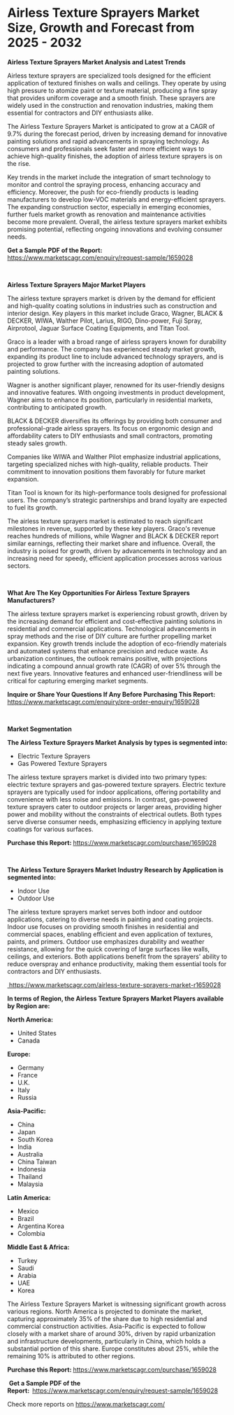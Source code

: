<p><h1>Airless Texture Sprayers Market Size, Growth and Forecast from 2025 - 2032</h1></p><p><strong>Airless Texture Sprayers Market Analysis and Latest Trends</strong></p>
<p><p>Airless texture sprayers are specialized tools designed for the efficient application of textured finishes on walls and ceilings. They operate by using high pressure to atomize paint or texture material, producing a fine spray that provides uniform coverage and a smooth finish. These sprayers are widely used in the construction and renovation industries, making them essential for contractors and DIY enthusiasts alike. </p><p>The Airless Texture Sprayers Market is anticipated to grow at a CAGR of 9.7% during the forecast period, driven by increasing demand for innovative painting solutions and rapid advancements in spraying technology. As consumers and professionals seek faster and more efficient ways to achieve high-quality finishes, the adoption of airless texture sprayers is on the rise.</p><p>Key trends in the market include the integration of smart technology to monitor and control the spraying process, enhancing accuracy and efficiency. Moreover, the push for eco-friendly products is leading manufacturers to develop low-VOC materials and energy-efficient sprayers. The expanding construction sector, especially in emerging economies, further fuels market growth as renovation and maintenance activities become more prevalent. Overall, the airless texture sprayers market exhibits promising potential, reflecting ongoing innovations and evolving consumer needs.</p></p>
<p><strong>Get a Sample PDF of the Report:&nbsp;</strong> <a href="https://www.marketscagr.com/enquiry/request-sample/1659028?utm_campaign=2476&utm_medium=2&utm_source=Github&utm_content=ia&utm_term=08042025&utm_id=airless-texture-sprayers">https://www.marketscagr.com/enquiry/request-sample/1659028</a></p>
<p>&nbsp;</p>
<p><strong>Airless Texture Sprayers Major Market Players</strong></p>
<p><p>The airless texture sprayers market is driven by the demand for efficient and high-quality coating solutions in industries such as construction and interior design. Key players in this market include Graco, Wagner, BLACK & DECKER, WIWA, Walther Pilot, Larius, RIGO, Dino-power, Fuji Spray, Airprotool, Jaguar Surface Coating Equipments, and Titan Tool. </p><p>Graco is a leader with a broad range of airless sprayers known for durability and performance. The company has experienced steady market growth, expanding its product line to include advanced technology sprayers, and is projected to grow further with the increasing adoption of automated painting solutions.</p><p>Wagner is another significant player, renowned for its user-friendly designs and innovative features. With ongoing investments in product development, Wagner aims to enhance its position, particularly in residential markets, contributing to anticipated growth.</p><p>BLACK & DECKER diversifies its offerings by providing both consumer and professional-grade airless sprayers. Its focus on ergonomic design and affordability caters to DIY enthusiasts and small contractors, promoting steady sales growth.</p><p>Companies like WIWA and Walther Pilot emphasize industrial applications, targeting specialized niches with high-quality, reliable products. Their commitment to innovation positions them favorably for future market expansion.</p><p>Titan Tool is known for its high-performance tools designed for professional users. The company’s strategic partnerships and brand loyalty are expected to fuel its growth.</p><p>The airless texture sprayers market is estimated to reach significant milestones in revenue, supported by these key players. Graco's revenue reaches hundreds of millions, while Wagner and BLACK & DECKER report similar earnings, reflecting their market share and influence. Overall, the industry is poised for growth, driven by advancements in technology and an increasing need for speedy, efficient application processes across various sectors.</p></p>
<p>&nbsp;</p>
<p><strong>What Are The Key Opportunities For Airless Texture Sprayers Manufacturers?</strong></p>
<p><p>The airless texture sprayers market is experiencing robust growth, driven by the increasing demand for efficient and cost-effective painting solutions in residential and commercial applications. Technological advancements in spray methods and the rise of DIY culture are further propelling market expansion. Key growth trends include the adoption of eco-friendly materials and automated systems that enhance precision and reduce waste. As urbanization continues, the outlook remains positive, with projections indicating a compound annual growth rate (CAGR) of over 5% through the next five years. Innovative features and enhanced user-friendliness will be critical for capturing emerging market segments.</p></p>
<p><strong>Inquire or Share Your Questions If Any Before Purchasing This Report:</strong> <a href="https://www.marketscagr.com/enquiry/pre-order-enquiry/1659028?utm_campaign=2476&utm_medium=2&utm_source=Github&utm_content=ia&utm_term=08042025&utm_id=airless-texture-sprayers">https://www.marketscagr.com/enquiry/pre-order-enquiry/1659028</a></p>
<p>&nbsp;</p>
<p><strong>Market Segmentation</strong></p>
<p><strong>The Airless Texture Sprayers Market Analysis by types is segmented into:</strong></p>
<p><ul><li>Electric Texture Sprayers</li><li>Gas Powered Texture Sprayers</li></ul></p>
<p><p>The airless texture sprayers market is divided into two primary types: electric texture sprayers and gas-powered texture sprayers. Electric texture sprayers are typically used for indoor applications, offering portability and convenience with less noise and emissions. In contrast, gas-powered texture sprayers cater to outdoor projects or larger areas, providing higher power and mobility without the constraints of electrical outlets. Both types serve diverse consumer needs, emphasizing efficiency in applying texture coatings for various surfaces.</p></p>
<p><strong>Purchase this Report:&nbsp;</strong><a href="https://www.marketscagr.com/purchase/1659028?utm_campaign=2476&utm_medium=2&utm_source=Github&utm_content=ia&utm_term=08042025&utm_id=airless-texture-sprayers">https://www.marketscagr.com/purchase/1659028</a></p>
<p>&nbsp;</p>
<p><strong>The Airless Texture Sprayers Market Industry Research by Application is segmented into:</strong></p>
<p><ul><li>Indoor Use</li><li>Outdoor Use</li></ul></p>
<p><p>The airless texture sprayers market serves both indoor and outdoor applications, catering to diverse needs in painting and coating projects. Indoor use focuses on providing smooth finishes in residential and commercial spaces, enabling efficient and even application of textures, paints, and primers. Outdoor use emphasizes durability and weather resistance, allowing for the quick covering of large surfaces like walls, ceilings, and exteriors. Both applications benefit from the sprayers' ability to reduce overspray and enhance productivity, making them essential tools for contractors and DIY enthusiasts.</p></p>
<p><a href="https://www.marketscagr.com/airless-texture-sprayers-market-r1659028?utm_campaign=2476&utm_medium=2&utm_source=Github&utm_content=ia&utm_term=08042025&utm_id=airless-texture-sprayers">&nbsp;https://www.marketscagr.com/airless-texture-sprayers-market-r1659028</a></p>
<p><strong>In terms of Region, the Airless Texture Sprayers Market Players available by Region are:</strong></p>
<p>
    <p> <strong> North America: </strong>
        <ul>
            <li>United States</li>
            <li>Canada</li>
        </ul>
        </p> 
    <p> <strong> Europe: </strong>
        <ul>
            <li>Germany</li>
            <li>France</li>
            <li>U.K.</li>
            <li>Italy</li>
            <li>Russia</li>
        </ul>
        </p> 
    <p> <strong> Asia-Pacific: </strong>
        <ul>
            <li>China</li>
            <li>Japan</li>
            <li>South Korea</li>
            <li>India</li>
            <li>Australia</li>
            <li>China Taiwan</li>
            <li>Indonesia</li>
            <li>Thailand</li>
            <li>Malaysia</li>
        </ul>
        </p> 
    <p> <strong> Latin America: </strong>
        <ul>
            <li>Mexico</li>
            <li>Brazil</li>
            <li>Argentina Korea</li>
            <li>Colombia</li>
        </ul>
        </p> 
    <p> <strong> Middle East & Africa: </strong>
        <ul>
            <li>Turkey</li>
            <li>Saudi</li>
            <li>Arabia</li>
            <li>UAE</li>
            <li>Korea</li>
        </ul>
    </p>
    </p>
<p><p>The Airless Texture Sprayers Market is witnessing significant growth across various regions. North America is projected to dominate the market, capturing approximately 35% of the share due to high residential and commercial construction activities. Asia-Pacific is expected to follow closely with a market share of around 30%, driven by rapid urbanization and infrastructure developments, particularly in China, which holds a substantial portion of this share. Europe constitutes about 25%, while the remaining 10% is attributed to other regions.</p></p>
<p><strong>Purchase this Report: </strong><a href="https://www.marketscagr.com/purchase/1659028?utm_campaign=2476&utm_medium=2&utm_source=Github&utm_content=ia&utm_term=08042025&utm_id=airless-texture-sprayers">https://www.marketscagr.com/purchase/1659028</a></p>
<p>&nbsp;<strong>Get a Sample PDF of the Report:&nbsp;&nbsp;</strong><a href="https://www.marketscagr.com/enquiry/request-sample/1659028?utm_campaign=2476&utm_medium=2&utm_source=Github&utm_content=ia&utm_term=08042025&utm_id=airless-texture-sprayers">https://www.marketscagr.com/enquiry/request-sample/1659028</a></p>
<p><strong></strong></p>
<p>Check more reports on <a href="https://www.marketscagr.com/?utm_campaign=2476&utm_medium=2&utm_source=Github&utm_content=ia&utm_term=08042025&utm_id=airless-texture-sprayers">https://www.marketscagr.com/</a></p>